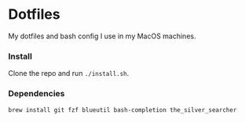 # Dotfiles

My dotfiles and bash config I use in my MacOS machines.

### Install

Clone the repo and run `./install.sh`.

### Dependencies

```
brew install git fzf blueutil bash-completion the_silver_searcher
```
